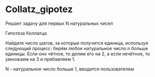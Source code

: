 # Collatz_gipotez
Решает задачу для первых N натуральных чисел

Гипотеза Коллатца

Найдите число шагов, за которые получится единица, используя следующий процесс: 
берём любое натуральное число n больше единицы. 
Если оно чётное, то делим его на 2, 
а если нечётное, то умножаем на 3 и прибавляем 1.

N - натуральное число больше 1, вводится пользователем
